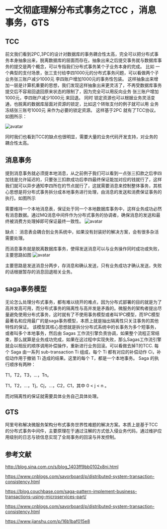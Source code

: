 # 一文彻底理解分布式事务之TCC ，消息事务，GTS

## TCC
前文我们看到2PC,3PC的设计对数据库的事务耦合性太高，完全可以把分布式事务本身抽象出来，脱离数据库的层面而存在。抽象出来之后提交事务就与数据库事务的提交是两个概念，可以专指我们分布式事务某个子业务本身的完成。
比如 一个典型的支付场景，张三支付给李四1000元的分布式事务问题，可以看做两个子业务张三账户减少1000元 李四账户增加1000元的事务性包装。
这样抽象出来增加一层是计算机重要的思想，我们发现这样抽象出来更灵活了，不再受数据库事务提交后不容易回退回原来状态的限制了，因为完全可以用反向业务 张三账户增加1000元，李四账户减少1000元 来回退。
同时 锁定资源也可以根据业务灵活变通，也脱离的数据库层面对资源的锁定，比如这个转账支付的例子就可以用 业务 冻结张三账号1000元 来作为必要的锁定资源。
这样基于2PC 就有了TCC协议。
如图所示：

![avatar](https://timgsa.baidu.com/timg?image&quality=80&size=b9999_10000&sec=1548242071283&di=94c9f0c550d353d82cde63da7b3c185f&imgtype=0&src=http%3A%2F%2Fimage.bubuko.com%2Finfo%2F201808%2F20180822005012945131.png)

同时我们也看到TCC的缺点也很明显，需要大量的业务代码开发支持，对业务的耦合性太高。

## 消息事务
提到消息事务就必须提本地消息，从之前例子我们可以看到一点张三扣款之后李四加钱是允许延迟的，只要张三扣款成功后李四最终保证能加对应的钱就行了，这样我们就可以异步通知李四所在的节点就行了，这就需要消息来控制整体事务，其核心思想是将分布式事务拆分成本地事务进行处理，由消息的发送和消费保证事务的执行。如图所示

需要维持一个本地消息表，保证处于同一个本地数据库事务中，这样业务成功必然有消息数据。通过MQ消息中间件作为分布式事务的协调者，确保消息的发送和最终被消费方处理掉即可保证最终一致性。
![avatar](https://timgsa.baidu.com/timg?image&quality=80&size=b9999_10000&sec=1548241686498&di=96487d1b42384f16b24c432c13c9199d&imgtype=0&src=http%3A%2F%2Fupload-images.jianshu.io%2Fupload_images%2F6807865-cabc7f577be88e9a.png)

缺点： 消息表会耦合到业务系统中，如果没有封装好的解决方案，会有很多杂活需要处理。

而消息事务就是脱离数据库事务，使得发送消息可以与业务操作同时成功或失败，主要思路如图
![avatar](https://images2017.cnblogs.com/blog/250417/201710/250417-20171016203840240-13953078.png)

主要思路是发送消息分两步，存消息和确认发送，只有业务成功才确认发送，失败的话根据暂存的消息回退相关业务。

## saga事务模型
无论怎么处理分布式事务，都有难以绕开的难点，因为分布式部署的目的就是为了高并发高可用，而分布式事务的隔离性与高并发是矛盾的。微服务的架构者提出尽量避免使用分布式事务，这时就有了不使用事务模型或者叫1PC模型，而1PC模型最著名和应用最广的是saga事务模型，本质上就是抽出隔离性只关注事务的其他特性的保证。
该模型其核心思想就是拆分分布式系统中的长事务为多个短事务，或者叫多个本地事务，然后由 Sagas 工作流引擎负责协调，如果整个流程正常结束，那么就算是业务成功完成，如果在这过程中实现失败，那么Sagas工作流引擎就会以相反的顺序调用补偿操作，重新进行业务回滚。可以看做去掉T的TCC.
每个 Saga 由一系列 sub-transaction Ti 组成，每个 Ti 都有对应的补偿动作 Ci，补偿动作用于撤销 Ti 造成的结果。这里的每个 T，都是一个本地事务。
Saga 的执行顺序有两种：

T1，T2，T3，...，Tn。

T1，T2，...，Tj，Cj，...，C2，C1，其中 0 < j < n 。

而对隔离性的保证就需要具体业务自己具体处理。

## GTS
阿里号称解决微服务架构分布式事务世界性难题的解决方案。本质上是基于TCC的分布式事务中间件，主要原理在于通过注解的方式低入侵业务代码，通过维护应用级别的日志与锁信息实现了全局事务的回滚与并发控制。

## 参考文献
http://blog.sina.com.cn/s/blog_1403ff9bb0102x8ni.html

https://www.cnblogs.com/savorboard/p/distributed-system-transaction-consistency.html

https://blog.couchbase.com/saga-pattern-implement-business-transactions-using-microservices-part/

https://www.cnblogs.com/savorboard/p/distributed-system-transaction-consistency.html

https://www.jianshu.com/p/16b1baf015e8

